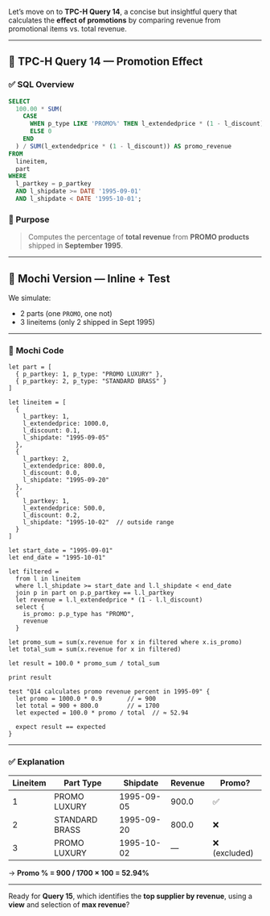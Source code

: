 Let’s move on to **TPC-H Query 14**, a concise but insightful query that calculates the **effect of promotions** by comparing revenue from promotional items vs. total revenue.

---

## 🧾 TPC-H Query 14 — Promotion Effect

### ✅ **SQL Overview**

```sql
SELECT
  100.00 * SUM(
    CASE
      WHEN p_type LIKE 'PROMO%' THEN l_extendedprice * (1 - l_discount)
      ELSE 0
    END
  ) / SUM(l_extendedprice * (1 - l_discount)) AS promo_revenue
FROM
  lineitem,
  part
WHERE
  l_partkey = p_partkey
  AND l_shipdate >= DATE '1995-09-01'
  AND l_shipdate < DATE '1995-10-01';
```

### 🧠 Purpose

> Computes the percentage of **total revenue** from **PROMO products** shipped in **September 1995**.

---

## 🦊 Mochi Version — Inline + Test

We simulate:

* 2 parts (one `PROMO`, one not)
* 3 lineitems (only 2 shipped in Sept 1995)

---

### 🧾 **Mochi Code**

```mochi
let part = [
  { p_partkey: 1, p_type: "PROMO LUXURY" },
  { p_partkey: 2, p_type: "STANDARD BRASS" }
]

let lineitem = [
  {
    l_partkey: 1,
    l_extendedprice: 1000.0,
    l_discount: 0.1,
    l_shipdate: "1995-09-05"
  },
  {
    l_partkey: 2,
    l_extendedprice: 800.0,
    l_discount: 0.0,
    l_shipdate: "1995-09-20"
  },
  {
    l_partkey: 1,
    l_extendedprice: 500.0,
    l_discount: 0.2,
    l_shipdate: "1995-10-02"  // outside range
  }
]

let start_date = "1995-09-01"
let end_date = "1995-10-01"

let filtered =
  from l in lineitem
  where l.l_shipdate >= start_date and l.l_shipdate < end_date
  join p in part on p.p_partkey == l.l_partkey
  let revenue = l.l_extendedprice * (1 - l.l_discount)
  select {
    is_promo: p.p_type has "PROMO",
    revenue
  }

let promo_sum = sum(x.revenue for x in filtered where x.is_promo)
let total_sum = sum(x.revenue for x in filtered)

let result = 100.0 * promo_sum / total_sum

print result

test "Q14 calculates promo revenue percent in 1995-09" {
  let promo = 1000.0 * 0.9       // = 900
  let total = 900 + 800.0        // = 1700
  let expected = 100.0 * promo / total  // ≈ 52.94

  expect result == expected
}
```

---

### ✅ Explanation

| Lineitem | Part Type      | Shipdate   | Revenue | Promo?       |
| -------- | -------------- | ---------- | ------- | ------------ |
| 1        | PROMO LUXURY   | 1995-09-05 | 900.0   | ✅            |
| 2        | STANDARD BRASS | 1995-09-20 | 800.0   | ❌            |
| 3        | PROMO LUXURY   | 1995-10-02 | —       | ❌ (excluded) |

→ **Promo % = 900 / 1700 × 100 = 52.94%**

---

Ready for **Query 15**, which identifies the **top supplier by revenue**, using a **view** and selection of **max revenue**?
